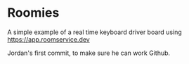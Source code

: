 # Roomies

A simple example of a real time keyboard driver board using https://app.roomservice.dev

Jordan's first commit, to make sure he can work Github.